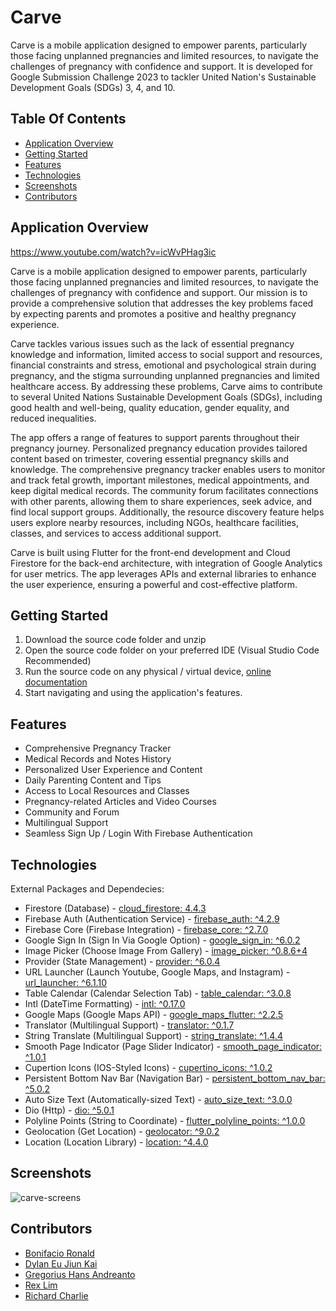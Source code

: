 # Carve

Carve is a mobile application designed to empower parents, particularly those facing unplanned pregnancies and limited resources, to navigate the challenges of pregnancy with confidence and support. It is developed for Google Submission Challenge 2023 to tackler United Nation's Sustainable Development Goals (SDGs) 3, 4, and 10.

## Table Of Contents

- [Application Overview](#application-overview)
- [Getting Started](#getting-started)
- [Features](#features)
- [Technologies](#technologies)
- [Screenshots](#screenshots)
- [Contributors](#contributors)

## Application Overview

https://www.youtube.com/watch?v=icWvPHag3ic

Carve is a mobile application designed to empower parents, particularly those facing unplanned pregnancies and limited resources, to navigate the challenges of pregnancy with confidence and support. Our mission is to provide a comprehensive solution that addresses the key problems faced by expecting parents and promotes a positive and healthy pregnancy experience.

Carve tackles various issues such as the lack of essential pregnancy knowledge and information, limited access to social support and resources, financial constraints and stress, emotional and psychological strain during pregnancy, and the stigma surrounding unplanned pregnancies and limited healthcare access. By addressing these problems, Carve aims to contribute to several United Nations Sustainable Development Goals (SDGs), including good health and well-being, quality education, gender equality, and reduced inequalities.

The app offers a range of features to support parents throughout their pregnancy journey. Personalized pregnancy education provides tailored content based on trimester, covering essential pregnancy skills and knowledge. The comprehensive pregnancy tracker enables users to monitor and track fetal growth, important milestones, medical appointments, and keep digital medical records. The community forum facilitates connections with other parents, allowing them to share experiences, seek advice, and find local support groups. Additionally, the resource discovery feature helps users explore nearby resources, including NGOs, healthcare facilities, classes, and services to access additional support.

Carve is built using Flutter for the front-end development and Cloud Firestore for the back-end architecture, with integration of Google Analytics for user metrics. The app leverages APIs and external libraries to enhance the user experience, ensuring a powerful and cost-effective platform.

## Getting Started

1. Download the source code folder and unzip 
2. Open the source code folder on your preferred IDE (Visual Studio Code Recommended)
3. Run the source code on any physical / virtual device, [online documentation](https://www.fluttercampus.com/tutorial/4/run-first-application/)
4. Start navigating and using the application's features.

## Features

- Comprehensive Pregnancy Tracker
- Medical Records and Notes History
- Personalized User Experience and Content
- Daily Parenting Content and Tips
- Access to Local Resources and Classes
- Pregnancy-related Articles and Video Courses
- Community and Forum
- Multilingual Support
- Seamless Sign Up / Login With Firebase Authentication

## Technologies

External Packages and Dependecies:
- Firestore (Database) - [cloud_firestore: 4.4.3](https://pub.dev/packages/cloud_firestore) 
- Firebase Auth (Authentication Service) - [firebase_auth: ^4.2.9](https://pub.dev/packages/firebase_auth)
- Firebase Core (Firebase Integration) - [firebase_core: ^2.7.0](https://pub.dev/packages/firebase_core)
- Google Sign In (Sign In Via Google Option) - [google_sign_in: ^6.0.2](https://pub.dev/packages/google_sign_in)
- Image Picker (Choose Image From Gallery) - [image_picker: ^0.8.6+4](https://pub.dev/packages/image_picker)
- Provider (State Management) - [provider: ^6.0.4](https://pub.dev/packages/provider)
- URL Launcher (Launch Youtube, Google Maps, and Instagram) - [url_launcher: ^6.1.10](https://pub.dev/packages/url_launcher)
- Table Calendar (Calendar Selection Tab) - [table_calendar: ^3.0.8](https://pub.dev/packages/table_calendar)
- Intl (DateTime Formatting) - [intl: ^0.17.0](https://pub.dev/packages/gsheets)
- Google Maps (Google Maps API) - [google_maps_flutter: ^2.2.5](https://pub.dev/packages/google_maps_flutter)
- Translator (Multilingual Support) - [translator: ^0.1.7](https://pub.dev/packages/translator)
- String Translate (Multilingual Support) - [string_translate: ^1.4.4](https://pub.dev/packages/string_translate)
- Smooth Page Indicator (Page Slider Indicator) - [smooth_page_indicator: ^1.0.1](https://pub.dev/packages/smooth_page_indicator)
- Cupertion Icons (IOS-Styled Icons) - [cupertino_icons: ^1.0.2](https://pub.dev/packages/cupertino_icons)
- Persistent Bottom Nav Bar (Navigation Bar) - [persistent_bottom_nav_bar: ^5.0.2](https://pub.dev/packages/persistent_bottom_nav_bar)
- Auto Size Text (Automatically-sized Text) - [auto_size_text: ^3.0.0](https://pub.dev/packages/auto_size_text)
- Dio (Http) - [dio: ^5.0.1](https://pub.dev/packages/dio)
- Polyline Points (String to Coordinate) - [flutter_polyline_points: ^1.0.0](https://pub.dev/packages/flutter_polyline_points)
- Geolocation (Get Location) - [geolocator: ^9.0.2](https://pub.dev/packages/geolocator)
- Location (Location Library) - [location: ^4.4.0](https://pub.dev/packages/location)

## Screenshots

![carve-screens](https://github.com/bonifacioronald/carve/assets/106251683/619750c6-b06b-4367-8c8a-c2ed65cac8ce)
  
## Contributors

- [Bonifacio Ronald](https://github.com/bonifacioronald)
- [Dylan Eu Jiun Kai](https://github.com/dylan-1006)
- [Gregorius Hans Andreanto](https://github.com/ExistCode)
- [Rex Lim](https://github.com/sexxyrexxy)
- [Richard Charlie](https://github.com/CharlieCheebay)
